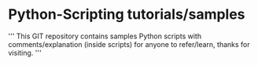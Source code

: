 # Python-Scripting tutorials/samples

'''
This GIT repository contains samples Python scripts with comments/explanation (inside scripts) for anyone to refer/learn, thanks for visiting. 
'''
